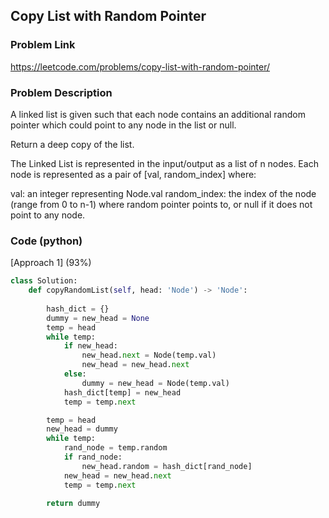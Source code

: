 ## Copy List with Random Pointer

### Problem Link

https://leetcode.com/problems/copy-list-with-random-pointer/

### Problem Description 

A linked list is given such that each node contains an additional random pointer which could point to any node in the list or null.

Return a deep copy of the list.

The Linked List is represented in the input/output as a list of n nodes. Each node is represented as a pair of [val, random_index] where:

val: an integer representing Node.val
random_index: the index of the node (range from 0 to n-1) where random pointer points to, or null if it does not point to any node.


### Code (python)

[Approach 1] (93%) 

```python
class Solution:
    def copyRandomList(self, head: 'Node') -> 'Node':
        
        hash_dict = {}
        dummy = new_head = None
        temp = head
        while temp:
            if new_head:
                new_head.next = Node(temp.val)
                new_head = new_head.next
            else:
                dummy = new_head = Node(temp.val)
            hash_dict[temp] = new_head
            temp = temp.next

        temp = head
        new_head = dummy
        while temp:
            rand_node = temp.random
            if rand_node:
                new_head.random = hash_dict[rand_node]
            new_head = new_head.next
            temp = temp.next
            
        return dummy
```